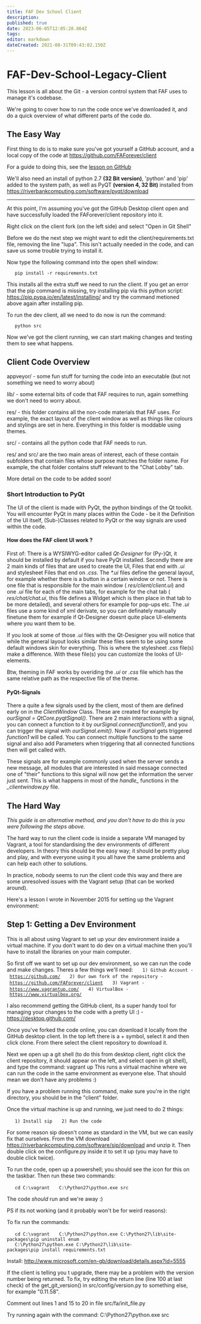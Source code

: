 ```yaml
---
title: FAF Dev School Client
description: 
published: true
date: 2023-06-05T12:05:28.864Z
tags: 
editor: markdown
dateCreated: 2021-08-31T09:43:02.150Z
---
```


# FAF-Dev-School-Legacy-Client
This lesson is all about the Git - a version control system that FAF uses to manage it's codebase.

We're going to cover how to run the code once we've downloaded it, and do a quick overview of what different parts of the code do. 

## The Easy Way

First thing to do is to make sure you've got yourself a GitHub account, and a local copy of the code at <https://github.com/FAForever/client>

For a guide to doing this, see the [lesson on GitHub](/FAF-Dev-School-Git)

We'll also need an install of python 2.7 **(32 Bit version)**, 'python' and 'pip' added to the system path, as well as PyQT **(version 4, 32 Bit)** installed from <https://riverbankcomputing.com/software/pyqt/download>

------------------------------------------------------------------------

At this point, I'm assuming you've got the GitHub Desktop client open and have successfully loaded the FAForever/client repository into it. 

Right click on the client fork (on the left side) and select "Open in Git Shell"

Before we do the next step we might want to edit the client/requirements.txt file, removing the line "lupa". This isn't actually needed in the code, and can save us some trouble trying to install it.

Now type the following command into the open shell window:

`   pip install -r requirements.txt`

This installs all the extra stuff we need to run the client. If you get an error that the pip command is missing, try installing pip via this python script: <https://pip.pypa.io/en/latest/installing/> and try the command metioned above again after installing pip.

To run the dev client, all we need to do now is run the command:

`   python src`

Now we've got the client running, we can start making changes and testing them to see what happens.

## Client Code Overview

appveyor/ - some fun stuff for turning the code into an executable (but not something we need to worry about)

lib/ - some external bits of code that FAF requires to run, again something we don't need to worry about.

res/ - this folder contains all the non-code materials that FAF uses. For example, the exact layout of the client window as well as things like colours and stylings are set in here. Everything in this folder is moddable using themes.

src/ - contains all the python code that FAF needs to run.

res/ and src/ are the two main areas of interest, each of these contain subfolders that contain files whose purpose matches the folder name. For example, the chat folder contains stuff relevant to the "Chat Lobby" tab.

More detail on the code to be added soon!

### Short Introduction to PyQt

The UI of the client is made with PyQt, the python bindings of the Qt toolkit. You will encounter PyQt in many places within the Code - be it the Definition of the UI itself, (Sub-)Classes related to PyQt or the way signals are used within the code. 

#### How does the FAF client UI work ?

First of: There is a WYSIWYG-editor called *Qt-Designer* for (Py-)Qt, it should be installed by default if you have PyQt installed. Secondly there are 2 main kinds of files that are used to create the UI, Files that end with *.ui* and stylesheet Files that end on *.css*. The *\*.ui* files define the general layout, for example whether there is a button in a certain window or not. There is one file that is responsible for the main window ( *res/client/client.ui*) and one *.ui* file for each of the main tabs, for example for the chat tab ( *res/chat/chat.ui*, this file defines a Widget which is then place in that tab to be more detailed), and several others for example for pop-ups etc. The *.ui* files use a some kind of xml derivate, so you can definately manually finetune them for example if Qt-Designer doesnt quite place UI-elements where you want them to be.

If you look at some of those *.ui* files with the Qt-Designer you will notice that while the general layout looks similar these files seem to be using some default windows skin for everything. This is where the stylesheet *.css* file(s) make a difference. With these file(s) you can customize the looks of UI-elements.

Btw, theming in FAF works by overiding the *.ui* or *.css* file which has the same relative path as the respective file of the theme. 

#### PyQt-Signals

There a quite a few signals used by the client, most of them are defined early on in the *ClientWindow* Class. These are created for example by *ourSignal = QtCore.pyqtSignal()*. There are 2 main interactions with a signal, you can connect a function to it by *ourSignal.connect(function1)*, and you can trigger the signal with *ourSignal.emit()*. Now if *ourSignal* gets triggered *function1* will be called. You can connect multiple functions to the same signal and also add Parameters when triggering that all connected functions then will get called with.

These signals are for example commonly used when the server sends a new message, all modules that are interested in said message connected one of "their" functions to this signal will now get the information the server just sent. This is what happens in most of the *handle_<commandname>* functions in the *_clientwindow.py* file. 

## The Hard Way

*This guide is an alternative method, and you don't have to do this is you were following the steps above.*

The hard way to run the client code is inside a separate VM managed by Vagrant, a tool for standardising the dev environments of different developers. In theory this should be the easy way; it should be pretty plug and play, and with everyone using it you all have the same problems and can help each other to solutions.

In practice, nobody seems to run the client code this way and there are some unresolved issues with the Vagrant setup (that can be worked around).

Here's a lesson I wrote in November 2015 for setting up the Vagrant environment:

## Step 1: Getting a Dev Environment

This is all about using Vagrant to set up your dev environment inside a virtual machine. If you don't want to do dev on a virtual machine then you'll have to install the libraries on your main computer. 

So first off we want to set up our dev environment, so we can run the code and make changes. Theres a few things we'll need:
`   1) Github Account - `[`https://github.com/`](https://github.com/)
`   2) Our own fork of the repository - `[`https://github.com/FAForever/client`](https://github.com/FAForever/client)
`   3) Vagrant - `[`https://www.vagrantup.com/`](https://www.vagrantup.com/)
`   4) VirtualBox - `[`https://www.virtualbox.org/`](https://www.virtualbox.org/)

I also recommend getting the GitHub client, its a super handy tool for managing your changes to the code with a pretty UI :) - <https://desktop.github.com/>

Once you've forked the code online, you can download it locally from the GitHub desktop client. In the top left there is a + symbol, select it and then click clone. From there select the client repository to download it.

Next we open up a git shell (to do this from desktop client, right click the client repository, it should appear on the left, and select open in git shell), and type the command: vagrant up This runs a virtual machine where we can run the code in the same environment as everyone else. That should mean we don't have any problems :)

If you have a problem running this command, make sure you're in the right directory, you should be in the "client" folder.

Once the virtual machine is up and running, we just need to do 2 things:

`   1) Install sip`
`   2) Run the code`

For some reason sip doesn't come as standard in the VM, but we can easily fix that ourselves. From the VM download <https://riverbankcomputing.com/software/sip/download> and unzip it. Then double click on the configure.py inside it to set it up (you may have to double click twice).

To run the code, open up a powershell; you should see the icon for this on the taskbar. Then run these two commands:

`   cd C:\vagrant`
`   C:\Python27\python.exe src`

The code *should* run and we're away :)

PS if its not working (and it probably won't be for weird reasons):

To fix run the commands:

`   cd C:\vagrant`
`   C:\Python27\python.exe C:\Python27\lib\site-packages\pip uninstall enum`
`   C:\Python27\python.exe C:\Python27\lib\site-packages\pip install requirements.txt`

Install: <http://www.microsoft.com/en-gb/download/details.aspx?id=5555>

If the client is telling you t upgrade, there may be a problem with the version number being returned. To fix, try editing the return line (line 100 at last check) of the get_git_version() in src/config/version.py to something else, for example "0.11.58".

Comment out lines 1 and 15 to 20 in file src/fa/init_file.py

Try running again with the command: C:\\Python27\\python.exe src